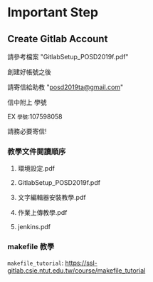 # Important Step
## Create Gitlab Account
請參考檔案 "GitlabSetup_POSD2019f.pdf" 

創建好帳號之後

請寄信給助教
 "posd2019ta@gmail.com"
 
信中附上 學號 

EX `學號`:107598058  

請務必要寄信!

### 教學文件閱讀順序

1. 環境設定.pdf

2. GitlabSetup_POSD2019f.pdf 

3. 文字編輯器安裝教學.pdf 

4. 作業上傳教學.pdf 

5. jenkins.pdf

### makefile 教學 ###
`makefile_tutorial`: https://ssl-gitlab.csie.ntut.edu.tw/course/makefile_tutorial